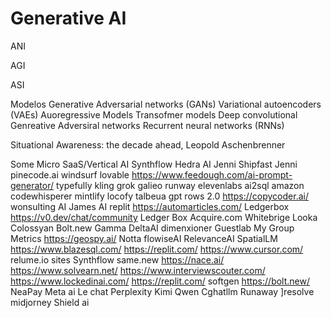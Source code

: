 # Generative AI
ANI

AGI

ASI

Modelos Generative Adversarial networks (GANs)
Variational autoencoders (VAEs)
Auoregressive Models
Transofmer models
Deep convolutional Genreative Adversiral networks
Recurrent neural networks (RNNs)

Situational Awareness: the decade ahead, Leopold Aschenbrenner

Some Micro SaaS/Vertical AI
Synthflow
Hedra AI 
Jenni
Shipfast
Jenni
pinecode.ai
windsurf
lovable
https://www.feedough.com/ai-prompt-generator/
typefully
kling
grok
galieo
runway
elevenlabs
ai2sql
amazon codewhisperer
mintlify
locofy
talbeua gpt
rows 2.0
https://copycoder.ai/
wonsulting AI
James AI
replit
https://automarticles.com/
Ledgerbox
https://v0.dev/chat/community
Ledger Box
Acquire.com
Whitebrige
Looka
Colossyan
Bolt.new
Gamma
DeltaAI
dimenxioner
Guestlab
My Group Metrics
https://geospy.ai/
Notta
flowiseAI
RelevanceAI
SpatialLM
https://www.blazesql.com/
https://replit.com/
https://www.cursor.com/
relume.io sites
Synthflow
same.new
https://nace.ai/
https://www.solvearn.net/
https://www.interviewscouter.com/
https://www.lockedinai.com/
https://replit.com/
softgen
https://bolt.new/
NeaPay
Meta ai
Le chat
Perplexity
Kimi
Qwen
Cghatllm
Runaway
]resolve
midjorney
Shield ai

